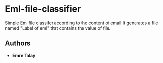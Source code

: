 # Eml-file-classifier
Simple Eml file classifer according to the content of email.It generates a file named "Label of eml" that contains the value of file.

## Authors
* **Emre Talay** 
